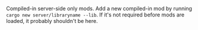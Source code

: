 Compiled-in server-side only mods.
Add a new compiled-in mod by running `cargo new server/libraryname --lib`. 
If it's not required before mods are loaded, it probably shouldn't be here.